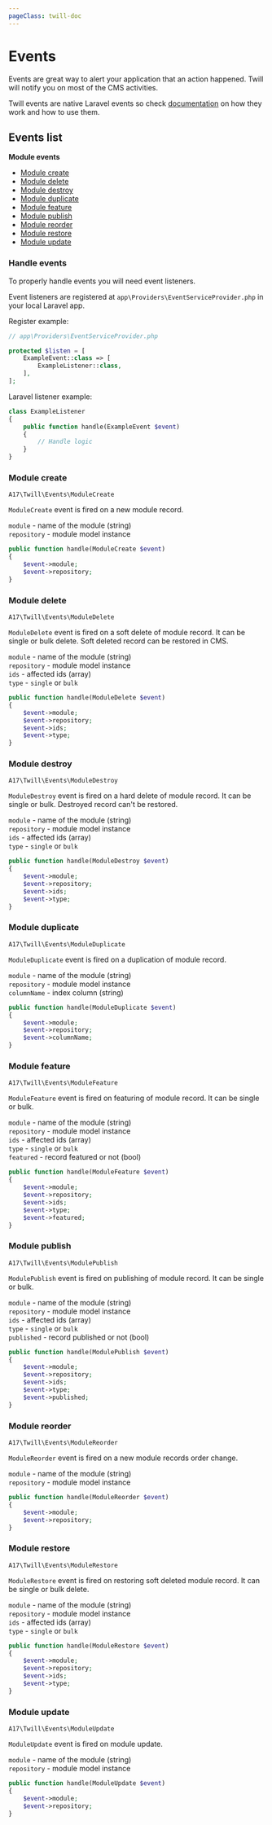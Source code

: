 ```yaml
---
pageClass: twill-doc
---
```


# Events

Events are great way to alert your application that an action happened. Twill will notify you on most of the CMS activities.

Twill events are native Laravel events so check [documentation](https://laravel.com/docs/events) on how they work and how to use them.

## Events list
**Module events**
*   [Module create](./#module-create)
*   [Module delete](./#module-delete)
*   [Module destroy](./#module-destroy)
*   [Module duplicate](./#module-duplicate)
*   [Module feature](./#module-feature)
*   [Module publish](./#module-publish)
*   [Module reorder](./#module-reorder)
*   [Module restore](./#module-restore)
*   [Module update](./#module-update)


### Handle events
To properly handle events you will need event listeners.

Event listeners are registered at `app\Providers\EventServiceProvider.php` in your local Laravel app.

Register example:
```php
// app\Providers\EventServiceProvider.php

protected $listen = [
    ExampleEvent::class => [
        ExampleListener::class,
    ],
];
```

Laravel listener example:
```php
class ExampleListener
{
    public function handle(ExampleEvent $event)
    {
        // Handle logic
    }
}
```



### Module create

```
A17\Twill\Events\ModuleCreate
```

`ModuleCreate` event is fired on a new module record.

`module` - name of the module (string)  
`repository` - module model instance  


```php
public function handle(ModuleCreate $event)
{
    $event->module;
    $event->repository;
}
```

### Module delete

```
A17\Twill\Events\ModuleDelete
```

`ModuleDelete` event is fired on a soft delete of module record. It can be single or bulk delete. Soft deleted record can be restored in CMS.

`module` - name of the module (string)  
`repository` - module model instance  
`ids` - affected ids (array)  
`type` - `single` or `bulk`   

```php
public function handle(ModuleDelete $event)
{
    $event->module;
    $event->repository;
    $event->ids;
    $event->type;
}
```

### Module destroy

```
A17\Twill\Events\ModuleDestroy
```

`ModuleDestroy` event is fired on a hard delete of module record. It can be single or bulk. Destroyed record can't be restored.   

`module` - name of the module (string)  
`repository` - module model instance  
`ids` - affected ids (array)  
`type` - `single` or `bulk`   

```php
public function handle(ModuleDestroy $event)
{
    $event->module;
    $event->repository;
    $event->ids;
    $event->type;
}
```

### Module duplicate

```
A17\Twill\Events\ModuleDuplicate
```

`ModuleDuplicate` event is fired on a duplication of module record.   

`module` - name of the module (string)  
`repository` - module model instance  
`columnName` - index column (string)    

```php
public function handle(ModuleDuplicate $event)
{
    $event->module;
    $event->repository;
    $event->columnName;
}
```

### Module feature

```
A17\Twill\Events\ModuleFeature
```

`ModuleFeature` event is fired on featuring of module record. It can be single or bulk.

`module` - name of the module (string)  
`repository` - module model instance  
`ids` - affected ids (array)  
`type` - `single` or `bulk`   
`featured` - record featured or not (bool)       

```php
public function handle(ModuleFeature $event)
{
    $event->module;
    $event->repository;
    $event->ids;
    $event->type;
    $event->featured;
}
```

### Module publish

```
A17\Twill\Events\ModulePublish
```

`ModulePublish` event is fired on publishing of module record. It can be single or bulk.

`module` - name of the module (string)  
`repository` - module model instance  
`ids` - affected ids (array)  
`type` - `single` or `bulk`   
`published` - record published or not (bool)       

```php
public function handle(ModulePublish $event)
{
    $event->module;
    $event->repository;
    $event->ids;
    $event->type;
    $event->published;
}
```


### Module reorder

```
A17\Twill\Events\ModuleReorder
```

`ModuleReorder` event is fired on a new module records order change.

`module` - name of the module (string)  
`repository` - module model instance  


```php
public function handle(ModuleReorder $event)
{
    $event->module;
    $event->repository;
}
```


### Module restore

```
A17\Twill\Events\ModuleRestore
```

`ModuleRestore` event is fired on restoring soft deleted module record. It can be single or bulk delete.

`module` - name of the module (string)  
`repository` - module model instance  
`ids` - affected ids (array)  
`type` - `single` or `bulk`   

```php
public function handle(ModuleRestore $event)
{
    $event->module;
    $event->repository;
    $event->ids;
    $event->type;
}
```

### Module update

```
A17\Twill\Events\ModuleUpdate
```

`ModuleUpdate` event is fired on module update.

`module` - name of the module (string)  
`repository` - module model instance  


```php
public function handle(ModuleUpdate $event)
{
    $event->module;
    $event->repository;
}
```


